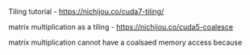 

Tiling tutorial - https://nichijou.co/cuda7-tiling/

matrix multiplication as a tiling - https://nichijou.co/cuda5-coalesce

matrix multiplication cannot have a coalsaed memory access because 